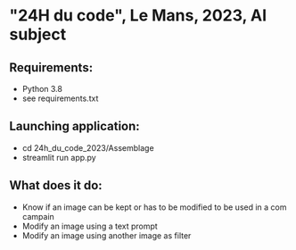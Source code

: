 # "24H du code", Le Mans, 2023, AI subject

## Requirements:

- Python 3.8
- see requirements.txt

## Launching application:

- cd 24h_du_code_2023/Assemblage
- streamlit run app.py

## What does it do:

- Know if an image can be kept or has to be modified to be used in a com campain
- Modify an image using a text prompt
- Modify an image using another image as filter
